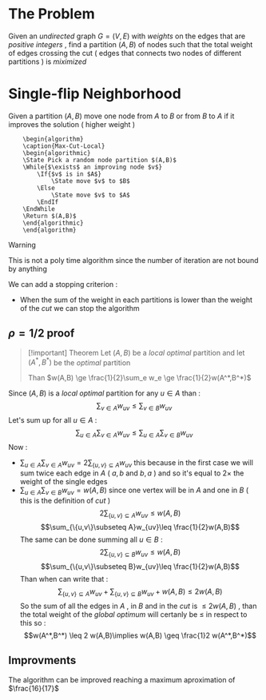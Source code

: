 # The Problem

Given an *undirected* graph $G=(V,E)$ with *weights* on the edges that are *positive* *integers* , find a partition $(A,B)$ of nodes such that the total weight of edges crossing the cut ( edges that connects two nodes of different partitions ) is *miximized*

# Single-flip Neighborhood

Given a partition $(A,B)$ move one node from $A$ to $B$ or from $B$ to $A$ if it improves the solution ( higher weight ) 

```pseudo
	\begin{algorithm}
	\caption{Max-Cut-Local}
	\begin{algorithmic}
	\State Pick a random node partition $(A,B)$
	\While{$\exists$ an improving node $v$}
		\If{$v$ is in $A$}
			\State move $v$ to $B$        
		\Else
	        \State move $v$ to $A$
		\EndIf
    \EndWhile
    \Return $(A,B)$
	\end{algorithmic}
	\end{algorithm}
```

>[!warning] 
>This is not a poly time algorithm since the number of iteration are not bound by anything 

We can add a stopping criterion : 
+ When the sum of the weight in each partitions is lower than the weight of the *cut* we can stop the algorithm

## $\rho = 1/2$ proof

>[!important] Theorem
>Let $(A,B)$ be a *local optimal* partition and let $(A^*,B^*)$ be the *optimal* partition
>
>Than $w(A,B) \ge \frac{1}{2}\sum_e w_e \ge \frac{1}{2}w(A^*,B^*)$

Since $(A,B)$ is a *local optimal* partition for any $u\in A$ than :
$$\sum_{v \in A} w_{uv} \leq \sum_{v\in B}w_{uv}$$ Let's sum up for all $u \in A$ :
$$\sum_{u\in A}\sum_{v \in A} w_{uv} \leq \sum_{u\in A}\sum_{v\in B}w_{uv}$$
Now :
+ $\sum_{u\in A}\sum_{v \in A} w_{uv} = 2\sum_{\{u,v\}\subseteq A}w_{uv}$ this because in the first case we will sum twice each edge in $A$ ( $a,b$ and $b,a$ ) and so it's equal to $2\times$ the weight of the single edges
+ $\sum_{u\in A}\sum_{v\in B}w_{uv} = w(A,B)$ since one vertex will be in $A$ and one in $B$ ( this is the definition of *cut* ) 
$$2\sum_{\{u,v\}\subseteq A}w_{uv}\leq w(A,B)$$
$$\sum_{\{u,v\}\subseteq A}w_{uv}\leq \frac{1}{2}w(A,B)$$
The same can be done summing all $u\in B$ : 
$$2\sum_{\{u,v\}\subseteq B}w_{uv}\leq w(A,B)$$
$$\sum_{\{u,v\}\subseteq B}w_{uv}\leq \frac{1}{2}w(A,B)$$
Than when can write that : 
$$\sum_{\{u,v\}\subseteq A}w_{uv} + \sum_{\{u,v\}\subseteq B}w_{uv} + w(A,B)\leq 2w(A,B)$$
So the sum of all the edges in $A$ , in $B$ and in the *cut* is $\leq 2w(A,B)$ , than the total weight of the *global optimum* will certanly be $\leq$ in respect to this so :
$$w(A^*,B^*) \leq 2 w(A,B)\implies w(A,B) \geq \frac{1}2 w(A^*,B^*)$$
## Improvments

The algorithm can be improved reaching a maximum aproximation of $\frac{16}{17}$
